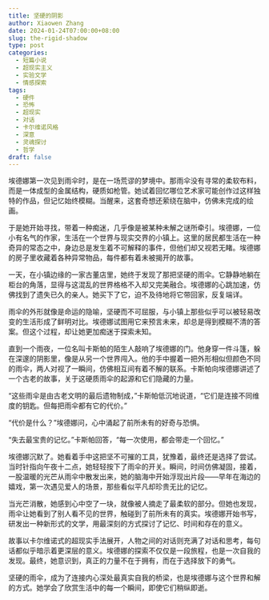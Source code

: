 ```yaml
---
title: 坚硬的阴影
author: Xiaowen Zhang
date: 2024-01-24T07:00:00+08:00
slug: the-rigid-shadow
type: post
categories:
  - 短篇小说
  - 超现实主义
  - 实验文学
  - 情感探索
tags:
  - 硬件
  - 恐怖
  - 超现实
  - 对话
  - 卡尔维诺风格
  - 深意
  - 灵魂探讨
  - 哲学
draft: false
---
```


埃德娜第一次见到雨伞时，是在一场荒谬的梦境中。那雨伞没有寻常的柔软布料，而是一体成型的金属结构，硬质如枪管。她试着回忆哪位艺术家可能创作过这样独特的作品，但记忆始终模糊。当醒来，这套奇想还萦绕在脑中，仿佛未完成的绘画。

于是她开始寻找，带着一种痴迷，几乎像是被某种未解之谜所牵引。埃德娜，一位小有名气的作家，生活在一个世界与现实交界的小镇上。这里的居民都生活在一种奇异的常态之中，身边总是发生着不可解释的事件，但他们却又视若无睹。埃德娜的房子里收藏着各种异常物品，每件都有着未被揭开的故事。

一天，在小镇边缘的一家古董店里，她终于发现了那把坚硬的雨伞。它静静地躺在柜台的角落，显得与这混乱的世界格格不入却又完美融合。埃德娜的心跳加速，仿佛找到了遗失已久的亲人。她买下了它，迫不及待地将它带回家，反复端详。

雨伞的外形就像是命运的隐喻，坚硬而不可屈服，与小镇上那些似乎可以被轻易改变的生活形成了鲜明对比。埃德娜试图用它来预言未来，却总是得到模糊不清的答案。但这个过程，却让她更加痴迷于探索未知。

直到一个雨夜，一位名叫卡斯帕的陌生人敲响了埃德娜的门。他身穿一件斗篷，躲在深邃的阴影里，像是从另一个世界闯入。他的手中握着一把外形相似但颜色不同的雨伞，两人对视了一瞬间，仿佛相互间有着不解的联系。卡斯帕向埃德娜讲述了一个古老的故事，关于这硬质雨伞的起源和它们隐藏的力量。

“这些雨伞是由古老文明的最后遗物制成，”卡斯帕低沉地说道，“它们是连接不同维度的钥匙。但每把雨伞都有它的代价。”

“代价是什么？”埃德娜问，心中涌起了前所未有的好奇与恐惧。

“失去最宝贵的记忆。”卡斯帕回答，“每一次使用，都会带走一个回忆。”

埃德娜沉默了。她看着手中这把坚不可摧的工具，犹豫着，最终还是选择了尝试。当时针指向午夜十二点，她轻轻按下了雨伞的开关。瞬间，时间仿佛凝固，接着，一股温暖的光芒从雨伞中散发出来，她的脑海中开始浮现出片段——早年在海边的嬉戏，第一次遇见爱人的场景，那些看似平凡却珍贵无比的记忆。

当光芒消散，她感到心中空了一块，就像被人摘走了最柔软的部分。但她也发现，雨伞让她看到了别人看不见的世界，触碰到了前所未有的真实。埃德娜开始书写，研发出一种新形式的文学，用最深刻的方式探讨了记忆、时间和存在的意义。

故事以卡尔维诺式的超现实手法展开，人物之间的对话则充满了对话和思考，每句话都似乎暗示着更深层的意义。埃德娜的探索不仅仅是一段旅程，也是一次自我的发现。最终，她意识到，真正的力量不在于拥有，而在于选择放下的勇气。

坚硬的雨伞，成为了连接内心深处最真实自我的桥梁，也是埃德娜与这个世界和解的方式。她学会了欣赏生活中的每一个瞬间，即使它们稍纵即逝。